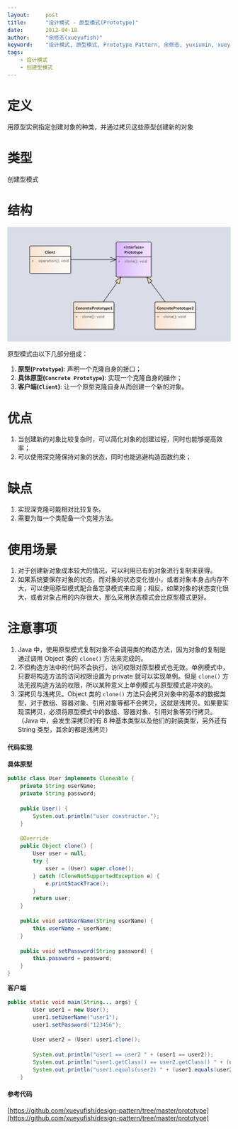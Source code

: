 ```yaml
---
layout:     post
title:      "设计模式 - 原型模式(Prototype)"
date:       2012-04-18
author:     "余修忞(xueyufish)"
keyword:    "设计模式, 原型模式, Prototype Pattern, 余修忞, yuxiumin, xueyufish"
tags:
    - 设计模式
    - 创建型模式
---
```


# 定义
用原型实例指定创建对象的种类，并通过拷贝这些原型创建新的对象

# 类型
创建型模式

# 结构

![原型模式结构](/assets/attachment/design-pattern/560883237ff644668f99af1c053a5ff3.png)

原型模式由以下几部分组成：

1. **原型(`Prototype`)**: 声明一个克隆自身的接口；
2. **具体原型(`Concrete Prototype`)**: 实现一个克隆自身的操作；
3. **客户端(`Client`)**: 让一个原型克隆自身从而创建一个新的对象。

# 优点
1. 当创建新的对象比较复杂时，可以简化对象的创建过程，同时也能够提高效率；
2. 可以使用深克隆保持对象的状态，同时也能逃避构造函数约束；

# 缺点
1. 实现深克隆可能相对比较复杂。
2. 需要为每一个类配备一个克隆方法。

# 使用场景
1. 对于创建新对象成本较大的情况，可以利用已有的对象进行复制来获得。
2. 如果系统要保存对象的状态，而对象的状态变化很小，或者对象本身占内存不大，可以使用原型模式配合备忘录模式来应用；相反，如果对象的状态变化很大，或者对象占用的内存很大，那么采用状态模式会比原型模式更好。 

# 注意事项
1. Java 中，使用原型模式复制对象不会调用类的构造方法，因为对象的复制是通过调用 Object 类的 `clone()` 方法来完成的。
2. 不但构造方法中的代码不会执行，访问权限对原型模式也无效。单例模式中，只要将构造方法的访问权限设置为 private 就可以实现单例。但是 `clone()` 方法无视构造方法的权限，所以某种意义上单例模式与原型模式是冲突的。
3. 深拷贝与浅拷贝。Object 类的 `clone()` 方法只会拷贝对象中的基本的数据类型，对于数组、容器对象、引用对象等都不会拷贝，这就是浅拷贝。如果要实现深拷贝，必须将原型模式中的数组、容器对象、引用对象等另行拷贝。（Java 中，会发生深拷贝的有 8 种基本类型以及他们的封装类型，另外还有 String 类型，其余的都是浅拷贝）

#### 代码实现
**具体原型**
```java
public class User implements Cloneable {
    private String userName;
    private String password;

    public User() {
        System.out.println("user constructor.");
    }

    @Override
    public Object clone() {
        User user = null;
        try {
            user = (User) super.clone();
        } catch (CloneNotSupportedException e) {
            e.printStackTrace();
        }
        return user;
    }

    public void setUserName(String userName) {
        this.userName = userName;
    }

    public void setPassword(String password) {
        this.password = password;
    }
}
```

**客户端**
```java
public static void main(String... args) {
        User user1 = new User();
        user1.setUserName("user1");
        user1.setPassword("123456");

        User user2 = (User) user1.clone();

        System.out.println("user1 == user2 " + (user1 == user2));
        System.out.println("user1.getClass() == user2.getClass() " + (user1.getClass() == user2.getClass()));
        System.out.println("user1.equals(user2) " + (user1.equals(user2)));
    }
```

#### 参考代码
[https://github.com/xueyufish/design-pattern/tree/master/prototype](https://github.com/xueyufish/design-pattern/tree/master/prototype)